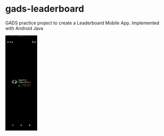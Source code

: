 # gads-leaderboard
GADS practice project to create a Leaderboard Mobile App. Implemented with Android Java



<img src="https://github.com/okwy00100/gads-leaderboard/blob/dev/Screenshots/splash_screen.png" height="300" width="100">

